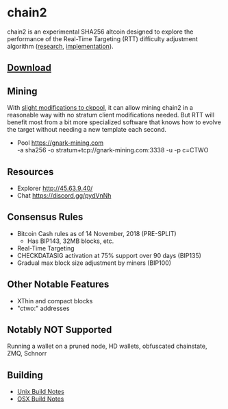chain2
======

chain2 is an experimental SHA256 altcoin designed to explore the performance of the Real-Time Targeting (RTT) difficulty adjustment algorithm ([research](/specifications/rtt.pdf), [implementation](https://github.com/chain2/chain2/pull/6)).

[Download](https://github.com/chain2/chain2/releases)
---------------------

Mining
---------------------
With [slight modifications to ckpool](https://bitbucket.org/dgenr8/ckpool/commits/05f073b5d8ad336b00c25fab5246c796749666ce), it can allow mining chain2 in a reasonable way with no stratum client modifications needed.  But RTT will benefit most from a bit more specialized software that knows how to evolve the target without needing a new template each second.

- Pool https://gnark-mining.com<br>
-a sha256 -o stratum+tcp://gnark-mining.com:3338 -u -p c=CTWO

Resources
---------------------
- Explorer http://45.63.9.40/
- Chat https://discord.gg/pydVnNh

Consensus Rules
---------------------
- Bitcoin Cash rules as of 14 November, 2018 (PRE-SPLIT)
   - Has BIP143, 32MB blocks, etc.
- Real-Time Targeting
- CHECKDATASIG activation at 75% support over 90 days (BIP135)
- Gradual max block size adjustment by miners (BIP100)

Other Notable Features
---------------------
- XThin and compact blocks
- "ctwo:" addresses

Notably NOT Supported
---------------------
Running a wallet on a pruned node, HD wallets, obfuscated chainstate, ZMQ, Schnorr

Building
---------------------
- [Unix Build Notes](/doc/build-unix.md)
- [OSX Build Notes](/doc/build-osx.md)
